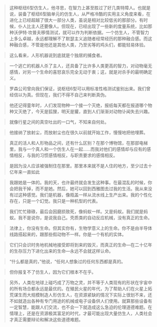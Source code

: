 > 这种枢纽6型仿生人，他寻思，在智力上甚至胜过了好几类特障人。也就是说，装备了枢纽6型脑单元的仿生人，从严格冷酷的实用主义角度来看，在进化上已经超越了很大一部分人类，虽说是相对比较低劣的那部分。有时候，仆人比主人还要像人。但现在，已经出现了一些新的度量系统，比如那种沃伊特·坎普夫移情测试，就可以作为判断依据。一个仿生人，不管智力上多么卓越，永远都理解不了默瑟主义追随者经常经历的那种融合感。而这种融合感，不管是他还是其他人类，乃至劣等的鸡头们，都能轻易体验。

> 这么看来，人形机器说到底就是个独居的捕食者。

> 一个逃亡的机器人杀了主人，还具备了比许多人类更高的智力，对动物毫无感情，对另一个生命的喜怒哀乐完全无动于衷；这，就是对杀手的最明确定义。

> 罗森公司曾向我们保证，说枢纽6型可以用标准性格测试鉴别出来。我们曾经信以为真。但现在，我们不得不自己来判断真伪。

> 他还记得童年时，人们发现物种一个接一个灭绝，报纸每天都在报道哪个物种又灭绝了，今天是狐狸，明天是獾，直到人们渐渐对动物讣闻失去兴趣。

> 就像行星之间的真空吐出的一口气，不知来自何处。

> 他接纳了放射尘，而放射尘也在很久以前就开始工作，慢慢地把他埋葬。


> 真正的活人和人形物品之间，还有什么区别？在那个博物馆，在那部电梯里，我与一个真人和一个仿生人在一起……而我对他们的感情却与应有的感情相反，与我的习惯感情相反，与职责要求的感情相反。

> 是因为没人应该被强制住在那里。那里本来就不是人住的地方，至少过去十亿年来一直如此

> 我跟她是一体的。我的天，也许最终就会发生这种事。在最混乱的时候，你会把我干掉，而不是她。然后，她可以回到西雅图去过我的生活。我从来没有过这种感觉。我们是机器，像瓶盖一样从流水线上生产出来。我的个性化存在，只是一个幻觉。我只是一种机型的代表。

> 我们忙忙碌碌，最后会因磨损致死，像蚂蚁一样。又是蚂蚁。我们就是蚂蚁。我不是说你，是说我自己。壳质类的自动反应机械，没有真正的生命。

> 法律上，你没有生命。但其实你有，生物学意义上的生命。你不是由半导体线路搭起来的，跟那些假动物不一样。你是一个有机的实体。

> 它们只会识时务地机械地接受即将到来的毁灭，而真正的生命—在二十亿年的生存压力下进化出来的生命—永远不会就这样认命。

> “什么都是真的，”他说，“任何人想象过的任何东西都是真的。

> 但你报复不了仿生人，因为它们根本不在乎。

> 另外，人类在地球上碰巧成了万物之灵，并不等于人类现有的形状在宇宙中的所有场合都永远是最优的。在殖民火星的年代，为了帮助人们在火星上拓荒谋生而大规模制造人形仿生人，在资源紧缺的情况下实际上很划不来，还不如就造出各种有专门用途的机械或电子设备供人们使用。就算那些设备有一定智慧，能跟人们交流，也不会一下就造成这么急迫的伦理道德难题。在情理上，还是在资源极其富足的时代，才最可能出现大量仿生人，人类社会才真正需要辩论和解决这些道德难题。